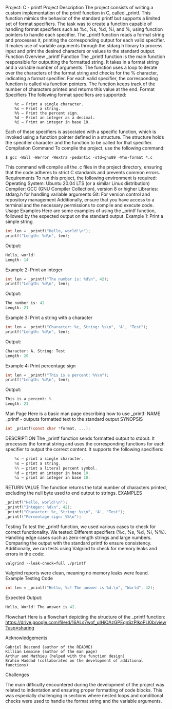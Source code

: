Project: C - printf
Project Description
The project consists of writing a custom implementation of the printf function in C, called _printf. This function mimics the behavior of the standard printf but supports a limited set of format specifiers. The task was to create a function capable of handling format specifiers such as %c, %s, %d, %i, and %, using function pointers to handle each specifier.
The _printf function reads a format string and processes it, printing the corresponding output for each valid specifier. It makes use of variable arguments through the stdarg.h library to process input and print the desired characters or values to the standard output.
Function Overview
_printf Function
The _printf function is the main function responsible for outputting the formatted string. It takes in a format string and a variable number of arguments. The function uses a loop to iterate over the characters of the format string and checks for the % character, indicating a format specifier. For each valid specifier, the corresponding function is called via function pointers. The function keeps track of the number of characters printed and returns this value at the end.
Format Specifiers
The following format specifiers are supported:
```
    %c – Print a single character.
    %s – Print a string.
    %% – Print the percent sign.
    %d – Print an integer as a decimal.
    %i – Print an integer in base 10.
```
Each of these specifiers is associated with a specific function, which is invoked using a function pointer defined in a structure. The structure holds the specifier character and the function to be called for that specifier.
Compilation Command
To compile the project, use the following command:
```
$ gcc -Wall -Werror -Wextra -pedantic -std=gnu89 -Wno-format *.c
```
This command will compile all the .c files in the project directory, ensuring that the code adheres to strict C standards and prevents common errors.
Requirements
To run this project, the following environment is required:
    Operating System: Ubuntu 20.04 LTS (or a similar Linux distribution)
    Compiler: GCC (GNU Compiler Collection), version 8 or higher
    Libraries: stdarg.h for handling variable arguments
    Git: For version control and repository management
Additionally, ensure that you have access to a terminal and the necessary permissions to compile and execute code.
Usage Examples
Here are some examples of using the _printf function, followed by the expected output on the standard output.
Example 1: Print a simple string
```c
int len = _printf("Hello, world!\n");
printf("Length: %d\n", len);
```
Output:
```c
Hello, world!
Length: 14
```
Example 2: Print an integer
```c
int len = _printf("The number is: %d\n", 42);
printf("Length: %d\n", len);
```
Output:
```c
The number is: 42
Length: 21
```
Example 3: Print a string with a character
```c
int len = _printf("Character: %c, String: %s\n", 'A', "Test");
printf("Length: %d\n", len);
```
Output:
```c
Character: A, String: Test
Length: 20
```
Example 4: Print percentage sign
```c
int len = _printf("This is a percent: %%\n");
printf("Length: %d\n", len);
```
Output:
```c
This is a percent: %
Length: 23
```
Man Page
Here is a basic man page describing how to use _printf:
NAME
_printf - outputs formatted text to the standard output
SYNOPSIS
```c
int _printf(const char *format, ...);
```
DESCRIPTION
The _printf function sends formatted output to stdout. It processes the format string and uses the corresponding functions for each specifier to output the correct content. It supports the following specifiers:
```c
    %c – print a single character.
    %s – print a string.
    %% – print a literal percent symbol.
    %d – print an integer in base 10.
    %i – print an integer in base 10.
```
RETURN VALUE
The function returns the total number of characters printed, excluding the null byte used to end output to strings.
EXAMPLES
```c
_printf("Hello, world!\n");
_printf("Integer: %d\n", 42);
_printf("Character: %c, String: %s\n", 'A', "Test");
_printf("Percentage sign: %%\n");
```
Testing
To test the _printf function, we used various cases to check for correct functionality. We tested:
    Different specifiers (%c, %s, %d, %i, %%).
    Handling edge cases such as zero-length strings and large numbers.
    Comparing the output with the standard printf to ensure consistency.
Additionally, we ran tests using Valgrind to check for memory leaks and errors in the code:
```
valgrind --leak-check=full ./printf
```
Valgrind reports were clean, meaning no memory leaks were found.
Example Testing Code
```c
int len = _printf("Hello, %s! The answer is %d.\n", "World", 42);
```
Expected Output:
```c
Hello, World! The answer is 42.
```
Flowchart
Here is a flowchart depicting the structure of the _printf function:
https://drive.google.com/file/d/16ALs7wof_uIHiOAzGPEqnSzPlkoPLl0b/view?usp=sharing

Acknowledgements

    Gabriel Bescond (author of the README)
    Killian Lemoine (author of the man page)
    Arthur and Mathieu (helped with the function design)
    Brahim Haddad (collaborated on the development of additional functions)

Challenges

The main difficulty encountered during the development of the project was related to indentation and ensuring proper formatting of code blocks. This was especially challenging in sections where nested loops and conditional checks were used to handle the format string and the variable arguments.